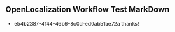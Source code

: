 ## OpenLocalization Workflow Test MarkDown
* e54b2387-4f44-46b6-8c0d-ed0ab51ae72a 
thanks!<!--HONumber=Mar16_HO1-->
